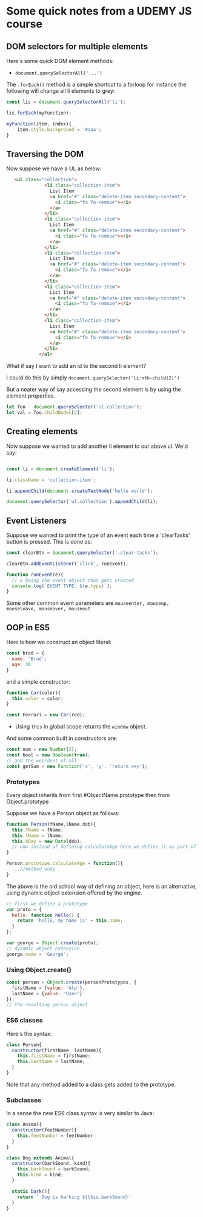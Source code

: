 # Some quick notes from a UDEMY JS course


## DOM selectors for multiple elements 
Here's some quick DOM element methods:

- `document.querySelectorAll('...')`

The `.forEach()` method is a simple shortcut to a forloop for instance the following will change all li elements to grey:

``` javascript
const lis = document.querySelectorAll('li');

lis.forEach(myFunction);

myFunction(item, index){
    item.style.background = '#aaa';
}
```


## Traversing the DOM
Now suppose we have a UL as below:

``` html
   <ul class="collection">
              <li class="collection-item">
                List Item
                <a href="#" class="delete-item secondary-content">
                  <i class="fa fa-remove"></i>
                </a>
              </li> 
              <li class="collection-item">
                List Item
                <a href="#" class="delete-item secondary-content">
                  <i class="fa fa-remove"></i>
                </a>
              </li> 
              <li class="collection-item">
                List Item
                <a href="#" class="delete-item secondary-content">
                  <i class="fa fa-remove"></i>
                </a>
              </li>
              <li class="collection-item">
                List Item
                <a href="#" class="delete-item secondary-content">
                  <i class="fa fa-remove"></i>
                </a>
              </li>
              <li class="collection-item">
                List Item
                <a href="#" class="delete-item secondary-content">
                  <i class="fa fa-remove"></i>
                </a>
              </li>
            </ul>
```
What if say I want to add an id to the second li element?

I could do this by simply `document.querySelector('li:nth-child(2)')`

But a neater way of say accessing the second element is by using the element properties. 

``` javascript
let foo - document.querySelector('ul.collection');
let val = foo.childNodes[2];

``` 


## Creating elements

Now suppose we wanted to add another li element to our above ul. We'd say:

``` javascript

const li = document.createElement('li');

li.className = 'collection-item';

li.appendChild(document.createTextNode('hello world');

document.querySelector('ul.collection').appendChild(li);
```

## Event Listeners 

Suppose we wanted to print the type of an event each time a 'clearTasks' button is pressed. This is done as:

``` javascript
const clearBtn = document.querySelector('.clear-tasks');

clearBtn.addEventListener('click', runEvent);

function runEvent(e){
  // e being the event object that gets created 
  console.log(`EVENT TYPE: ${e.type}`);
}

```

Some other common event parameters are `mouseenter, mouseup, mouseleave, mouseover, mouseout`

## OOP in ES5

Here is how we construct an object literal:

``` javascript
const brad = {
  name: 'Brad';
  age: 30
}
```
and a simple constructor:

``` javascript
function Car(color){
  this.color = color;
}

const Ferrari = new Car(red);
``` 

- Using `this` in global scope returns the `window` object. 

And some common built in constructors are:

``` javascript
const num = new Number(2);
const bool = new Boolean(true);
// and the weirdest of all:
const getSum = new Function('x', 'y', 'return x+y');
``` 

### Prototypes 
Every object inherits from first #ObjectName.prototype then from Object.prototype

Suppose we have a Person object as follows:

``` javascript
function Person(fName,lName,dob){
  this.fName = fName;
  this.lName = lName;
  this.bDay = new Date(dob);
  // now instead of defining calculateAge here we define it as part of the prototype
}

Person.prototype.calculateAge = function(){
  ...//method body
}
``` 
The above is the old school way of defining an object, here is an alternative, using dynamic object extension offered by the engine.

``` javascript
// first we define a prototype
var proto = {
  hello: function hello() {
    return 'hello, my name is' + this.name;
  }
};

var george = Object.create(proto);
// dynamic object extension
george.name = 'George';
```

### Using Object.create()

``` javascript
const person = Object.create(personPrototypes, {
  firstName = {value: 'Alp'},
  lastName = {value: 'Ozen'}
});
// the resulting person object 
```

### ES6 classes
Here's the syntax:

``` javascript
class Person{
  constructor(firstName, lastName){
    this.firstName = firstName;
    this.lastName = lastName; 
  }
}
```

Note that any method added to a class gets added to the prototype. 

### Subclasses 

In a sense the new ES6 class syntax is very similar to Java:

``` javascript
class Animal{
  constructor(feetNumber){
    this.feetNumber = feetNumber
  }
}

class Dog extends Animal{
  constructor(barkSound, kind){
    this.barkSound = barkSound;
    this.kind = kind; 
  }

  static bark(){
    return ' Dog is barking ${this.barkSound}'
  }
}














